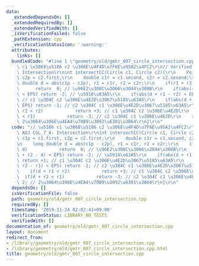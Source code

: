 ```yaml
---
data:
  _extendedDependsOn: []
  _extendedRequiredBy: []
  _extendedVerifiedWith: []
  _isVerificationFailed: false
  _pathExtension: cpp
  _verificationStatusIcon: ':warning:'
  attributes:
    links: []
  bundledCode: "#line 1 \"geometry/old/gmtr_007_circle_intersection.cpp\"\n// \u5186\
    \ c1 \u3068\u5186 c2 \u306E\u4F4D\u7F6E\u95A2\u4FC2\r\n// Verified: AOJ CGL_7_A:\
    \ Intersection\r\nint intersectCC(Circle c1, Circle c2){\r\n    Point c1p = c1.first,\
    \ c2p = c2.first;\r\n    double c1r = c1.second, c2r = c2.second;\r\n    long\
    \ double d = abs(c1p - c2p), r1 = c1r, r2 = c2r;\r\n    if(r1 + r2 < d)      \
    \      return  0; // \u96E2\u308C\u3066\u3044\u308B\r\n    if(abs(r1 + r2 - d)\
    \ < EPS) return -2; // \u5916\u63A5\r\n    if(abs(d + r1 - r2) < EPS) return +1;\
    \ // c1 \u304C c2 \u306E\u4E2D\u3067\u5185\u63A5\r\n    if(abs(d + r2 - r1) <\
    \ EPS) return -1; // c2 \u304C c1 \u306E\u4E2D\u3067\u5185\u63A5\r\n    if(d +\
    \ r1 < r2)            return +3; // c1 \u304C c2 \u306E\u4E2D\r\n    if(d + r2\
    \ < r1)            return -3; // c2 \u304C c1 \u306E\u4E2D\r\n    return 2; //\
    \ 2\u3064\u306E\u4EA4\u70B9\u3092\u6301\u3064\r\n}\r\n"
  code: "// \u5186 c1 \u3068\u5186 c2 \u306E\u4F4D\u7F6E\u95A2\u4FC2\r\n// Verified:\
    \ AOJ CGL_7_A: Intersection\r\nint intersectCC(Circle c1, Circle c2){\r\n    Point\
    \ c1p = c1.first, c2p = c2.first;\r\n    double c1r = c1.second, c2r = c2.second;\r\
    \n    long double d = abs(c1p - c2p), r1 = c1r, r2 = c2r;\r\n    if(r1 + r2 <\
    \ d)            return  0; // \u96E2\u308C\u3066\u3044\u308B\r\n    if(abs(r1\
    \ + r2 - d) < EPS) return -2; // \u5916\u63A5\r\n    if(abs(d + r1 - r2) < EPS)\
    \ return +1; // c1 \u304C c2 \u306E\u4E2D\u3067\u5185\u63A5\r\n    if(abs(d +\
    \ r2 - r1) < EPS) return -1; // c2 \u304C c1 \u306E\u4E2D\u3067\u5185\u63A5\r\n\
    \    if(d + r1 < r2)            return +3; // c1 \u304C c2 \u306E\u4E2D\r\n  \
    \  if(d + r2 < r1)            return -3; // c2 \u304C c1 \u306E\u4E2D\r\n    return\
    \ 2; // 2\u3064\u306E\u4EA4\u70B9\u3092\u6301\u3064\r\n}\r\n"
  dependsOn: []
  isVerificationFile: false
  path: geometry/old/gmtr_007_circle_intersection.cpp
  requiredBy: []
  timestamp: '2019-11-24 02:02:41+09:00'
  verificationStatus: LIBRARY_NO_TESTS
  verifiedWith: []
documentation_of: geometry/old/gmtr_007_circle_intersection.cpp
layout: document
redirect_from:
- /library/geometry/old/gmtr_007_circle_intersection.cpp
- /library/geometry/old/gmtr_007_circle_intersection.cpp.html
title: geometry/old/gmtr_007_circle_intersection.cpp
---
```

